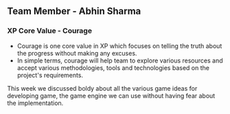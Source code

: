 ## Team Member - Abhin Sharma
### XP Core Value - Courage
- Courage is one core value in XP which focuses on telling the truth about the progress without making any excuses.
- In simple terms, courage will help team to explore various resources and accept various methodologies, tools and technologies based on the project's requirements.

This week we discussed boldy about all the various game ideas for developing game, the game engine we can use without having fear about the implementation. 




